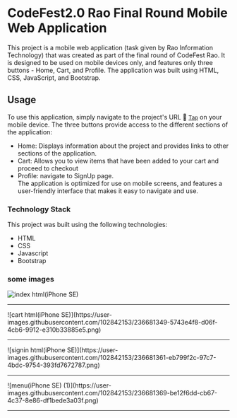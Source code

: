 # CodeFest2.0 Rao Final Round Mobile Web Application    
This project is a mobile web application (task given by Rao Information Technology) that was created as part of the final round of CodeFest Rao. It is designed to be used on mobile devices only, and features only three buttons - Home, Cart, and Profile. The application was built using HTML, CSS, JavaScript, and Bootstrap.    

## Usage  
To use this application, simply navigate to the project's URL 🔗 [`Tap`](https://harrshhpattell.github.io/codefest2.0-Final/index.html)  on your mobile device. The three buttons provide access to the different sections of the application:   

- Home: Displays information about the project and provides links to other sections of the application.       
- Cart: Allows you to view items that have been added to your cart and proceed to checkout     
- Profile: navigate to SignUp page.     
The application is optimized for use on mobile screens, and features a user-friendly interface that makes it easy to navigate and use.    
### Technology Stack     
This project was built using the following technologies:
- HTML
- CSS 
- Javascript
- Bootstrap    
### some images
![index html(iPhone SE)](https://user-images.githubusercontent.com/102842153/236681314-ad2c052e-6d38-4fcd-8719-7c2af339589f.png)
<hr>      
![cart html(iPhone SE)](https://user-images.githubusercontent.com/102842153/236681349-5743e4f8-d06f-4cb6-9912-e310b33885e5.png)
<hr>        
![signin html(iPhone SE)](https://user-images.githubusercontent.com/102842153/236681361-eb799f2c-97c7-4bdc-9754-393fd7672787.png)
<hr>       
![menu(iPhone SE) (1)](https://user-images.githubusercontent.com/102842153/236681369-be12f6dd-cb67-4c37-8e86-df1bede3a03f.png)
<hr>       

